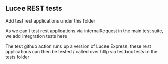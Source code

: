 ## Lucee REST tests

Add test rest applications under this folder

As we can't test rest applications via internalRequest in the main test suite, we add integration tests here

The test github action runs up a version of Lucee Express, these rest applications can then be tested / called over http via testbox tests in the tests folder